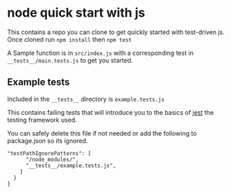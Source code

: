 # node quick start with js
This contains a repo you can clone to get quickly started with test-driven js.
Once cloned run ```npm install``` then ```npm test```

A Sample function is in ```src/index.js``` with a corresponding test in ```__tests__/main.tests.js``` to get you started.

## Example tests
Included in the ```__tests__``` directory is ```example.tests.js```

This contains failing tests that will introduce you to the basics of
[jest](https://jestjs.io/) the testing framework used.

You can safely delete this file if not needed or add the following
to package.json so its ignored.
```
"testPathIgnorePatterns": [
      "/node_modules/",
      "__tests__/example.tests.js",
    ]
  }
}
```
